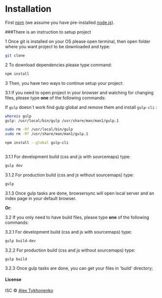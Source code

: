 # Installation

First [npm](https://www.npmjs.com/) (we assume you have pre-installed [node.js](https://nodejs.org/)).

###There is an instruction to setup project

1 Once git is installed on your OS please open terminal, then open folder where you want project to be downloaded and type:
  
```bash
git clone 
```
2 To download dependencies please type command:
```bash
npm install
```

3 Then, you have two ways to continue setup your project:

3.1 If you need to open project in your browser and watching for changing files, please type **one** of the following commands:

If ```gulp``` doesn\`t work find gulp global and remove them and install ```gulp-cli``` :
 
```bash
whereis gulp
gulp: /usr/local/bin/gulp /usr/share/man/man1/gulp.1

sudo rm -Rf /usr/local/bin/gulp
sudo rm -Rf /usr/share/man/man1/gulp.1

npm install --global gulp-cli
 
```   
3.1.1 For development build (css and js with sourcemaps) type:
```bash
gulp dev
``` 
3.1.2 For production build (css and js without sourcemaps) type:
```bash
gulp
```

3.1.3 Once gulp tasks are done, browsersync will open local server and an index page in your default browser.

**Or**:

3.2 If you only need to have build files, please type **one** of the following commands:

3.2.1 For development build (css and js with sourcemaps) type:
```bash
gulp build-dev
```
3.2.2 For production build (css and js without sourcemaps) type:
```bash
gulp build
```
3.2.3 Once gulp tasks are done, you can get your files in 'build' directory;

#### License  

ISC © [Alex Tykhonenko](mailto:alevettih@gmail.com)
